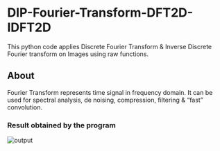# DIP-Fourier-Transform-DFT2D-IDFT2D
This python code applies Discrete Fourier Transform &amp; Inverse Discrete Fourier transform on Images using raw functions.
## About
Fourier Transform represents time signal in frequency domain. It can be used for spectral analysis, de noising, compression, filtering & “fast” convolution.
### Result obtained by the program
![output](https://user-images.githubusercontent.com/19593774/107129188-6f5b8380-68e5-11eb-8086-c38e6b8b66f3.png)
